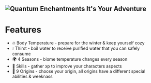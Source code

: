 ![Quantum Enchantments](https://cdn.modrinth.com/data/cached_images/05ab0283b759ccdd0a20423f3cd8ebcf1afdb66c.png)
It's Your Adventure
----------------------------------------------------------------------------------------------
# Features
- 🔥 Body Temperature - prepare for the winter & keep yourself cozy
- 💧 Thirst - boil water to receive purified water that you can safely consume
- 🌍 4 Seasons - biome temperature changes every season
- 🎯 Skills - gather xp to improve your characters aspects
- 🧩 9 Origins - choose your origin, all origins have a different special abilities & weeknass

